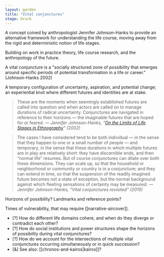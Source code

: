 ```yaml
---  
layout: garden
title: "Vital conjunctures"
stage: bruck
---
```


A concept coined by anthropologist Jennifer Johnson-Hanks to provide an alternative framework for understanding the life course, moving away from the rigid and deterministic notion of life stages.

Building on work in practice theory, life course research, and the anthropology of the future.

A vital conjuncture is a "socially structured zone of possibility that emerges around specific periods of potential transformation in a life or career." (Johnson-Hanks 2002) 

A temporary configuration of uncertainty, aspiration, and potential change; an experiential knot where different futures and identities are at stake.

> These are the moments when seemingly established futures are called into question and when actors are called on to manage durations of radical uncertainty. Conjunctures are navigated in reference to their horizons — the imaginable futures that are hoped for or feared.
<cite>— Jennifer Johnson-Hanks, "[On the Limits of Life Stages in Ethnography](https://doi.org/10.1525/aa.2002.104.3.865)" (2002)</cite>

> The cases I have considered tend to be both individual — in the sense that they happen to one or a small number of people — and temporary, in the sense that these durations in which multiple futures are in play are relatively short: they have discernible ends, and then “normal life” resumes. But of course conjunctures can dilate over both these dimensions. They can scale up, so that the household or neighborhood or community or country is in a conjuncture; and they can extend in time, so that the suspension of the readily imagined future becomes not a state of exception, but the normal background against which fleeting sensations of certainty may be measured.
<cite>— Jennifer Johnson-Hanks, "Vital conjunctures revisited" (2015)</cite>

Horizons of possibility? Landmarks and reference points?

Times of vulnerability, that may require [[narrative-aircover]].

- [?] How do different life domains cohere, and when do they diverge or contradict each other?
- [?] How do social institutions and power structures shape the horizons of possibility during vital conjunctures?
- [?] How do we account for the intersections of multiple vital conjunctures occurring simultaneously or in quick succession?
- [&] See also: [[chronos-and-kairos|kairos]]?